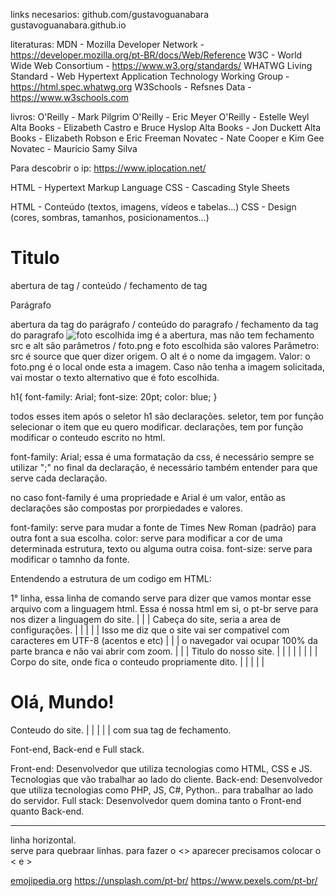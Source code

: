 links necesarios:
github.com/gustavoguanabara
gustavoguanabara.github.io

literaturas:
MDN - Mozilla Developer Network - https://developer.mozilla.org/pt-BR/docs/Web/Reference
W3C - World Wide Web Consortium - https://www.w3.org/standards/
WHATWG Living Standard - Web Hypertext Application Technology Working Group - https://html.spec.whatwg.org
W3Schools - Refsnes Data - https://www.w3schools.com

livros:
O'Reilly - Mark Pilgrim
O'Reilly - Eric Meyer
O'Reilly - Estelle Weyl
Alta Books - Elizabeth Castro e Bruce Hyslop
Alta Books - Jon Duckett
Alta Books - Elizabeth Robson e Eric Freeman
Novatec - Nate Cooper e Kim Gee
Novatec - Mauricio Samy Silva

Para descobrir o ip: https://www.iplocation.net/

HTML - Hypertext Markup Language
CSS - Cascading Style Sheets

HTML - Conteúdo (textos, imagens, vídeos e tabelas...)
CSS - Design (cores, sombras, tamanhos, posicionamentos...)

<h1>Titulo</h1> abertura de tag / conteúdo / fechamento de tag
<p>Parágrafo</p> abertura da tag do parágrafo / conteúdo do paragrafo / fechamento da tag do paragrafo
<img src="foto.png" alt="foto escolhida"> img é a abertura, mas não tem fechamento
src e alt são parâmetros / foto.png e foto escolhida são valores
Parâmetro: src é source que quer dizer origem. O alt é o nome da imgagem.
Valor: o foto.png é o local onde esta a imagem. Caso não tenha a imagem solicitada, vai mostar o texto alternativo que é foto escolhida.

h1{
    font-family: Arial;
    font-size: 20pt;
    color: blue;
}

todos esses item após o seletor h1 são declarações.
seletor, tem por função selecionar o item que eu quero modificar.
declarações, tem por função modificar o conteudo escrito no html.

font-family: Arial; essa é uma formatação da css, é necessário sempre se utilizar ";" no final da declaração, é necessário também entender para que serve cada declaração.

no caso font-family é uma propriedade e Arial é um valor, então as declarações são compostas por prorpiedades e valores.

font-family: serve para mudar a fonte de Times New Roman (padrão) para outra font a sua escolha.
color: serve para modificar a cor de uma determinada estrutura, texto ou alguma outra coisa.
font-size: serve para modificar o tamnho da fonte.

Entendendo a estrutura de um codigo em HTML:

<!DOCTYPE html> 1° linha, essa linha de comando serve para dizer que vamos montar esse arquivo com a linguagem html.
<html lang="pt-br"> Essa é nossa html em si, o pt-br serve para nos dizer a linguagem do site. 
| 
| |<head>  Cabeça do site, seria a area de configurações.
| |
| | |<meta charset="UTF-8"> Isso me diz que o site vai ser compativel com caracteres em UTF-8 (acentos e etc)
| | |<meta name="viewport" content="width=device-width, initial-scale=1.0"> o navegador vai ocupar 100% da parte branca e não vai abrir com zoom.
| | |<title>Document</title> Titulo do nosso site.
| | 
| |</head>
| |
| |<body> Corpo do site, onde fica o conteudo propriamente dito.
| | 
| | |<h1>Olá, Mundo!</h1> Conteudo do site.
| |
| |</body>
|
</html> com sua tag de fechamento.

Font-end, Back-end e Full stack.

Front-end: Desenvolvedor que utiliza tecnologias como HTML, CSS e JS. Tecnologias que vão trabalhar ao lado do cliente.
Back-end: Desenvolvedor que utiliza tecnologias como PHP, JS, C#, Python.. para trabalhar ao lado do servidor.
Full stack: Desenvolvedor quem domina tanto o Front-end quanto Back-end.

<hr> linha horizontal.
<br> serve para quebraar linhas.
para fazer o <> aparecer precisamos colocar o &lt; e &gt;

<!--Comentario no html-->

[emojipedia.org](https://emojipedia.org/)
https://unsplash.com/pt-br/
https://www.pexels.com/pt-br/
